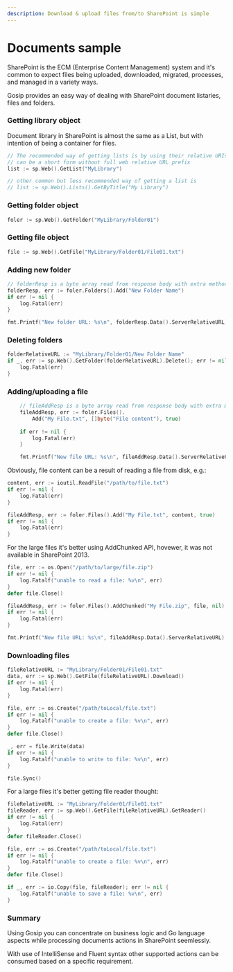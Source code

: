 ```yaml
---
description: Download & upload files from/to SharePoint is simple
---
```


# Documents sample

SharePoint is the ECM \(Enterprise Content Management\) system and it's common to expect files being uploaded, downloaded, migrated, processes, and managed in a variety ways.

Gosip provides an easy way of dealing with SharePoint document listaries, files and folders.

### Getting library object

Document library in SharePoint is almost the same as a List, but with intention of being a container for files.

```go
// The recommended way of getting lists is by using their relative URIs
// can be a short form without full web relative URL prefix
list := sp.Web().GetList("MyLibrary")

// other common but less recommended way of getting a list is
// list := sp.Web().Lists().GetByTitle("My Library")
```

### Getting folder object

```go
foler := sp.Web().GetFolder("MyLibrary/Folder01")
```

### Getting file object

```go
file := sp.Web().GetFile("MyLibrary/Folder01/File01.txt")
```

### Adding new folder

```go
// folderResp is a byte array read from response body with extra methods
folderResp, err := foler.Folders().Add("New Folder Name")
if err != nil {
	log.Fatal(err)
}

fmt.Printf("New folder URL: %s\n", folderResp.Data().ServerRelativeURL)
```

### Deleting folders

```go
folderRelativeURL := "MyLibrary/Folder01/New Folder Name"
if _, err := sp.Web().GetFolder(folderRelativeURL).Delete(); err != nil {
	log.Fatal(err)
}
```

### Adding/uploading a file

```go
	// fileAddResp is a byte array read from response body with extra methods
	fileAddResp, err := foler.Files().
		Add("My File.txt", []byte("File content"), true)
	
	if err != nil {
		log.Fatal(err)
	}

	fmt.Printf("New file URL: %s\n", fileAddResp.Data().ServerRelativeURL)
```

Obviously, file content can be a result of reading a file from disk, e.g.:

```go
content, err := ioutil.ReadFile("/path/to/file.txt")
if err != nil {
	log.Fatal(err)
}

fileAddResp, err := foler.Files().Add("My File.txt", content, true)
if err != nil {
	log.Fatal(err)
}
```

For the large files it's better using AddChunked API, hovewer, it was not available in SharePoint 2013.

```go
file, err := os.Open("/path/to/large/file.zip")
if err != nil {
	log.Fatalf("unable to read a file: %v\n", err)
}
defer file.Close()

fileAddResp, err := foler.Files().AddChunked("My File.zip", file, nil)
if err != nil {
	log.Fatal(err)
}

fmt.Printf("New file URL: %s\n", fileAddResp.Data().ServerRelativeURL)
```

### Downloading files

```go
fileRelativeURL := "MyLibrary/Folder01/File01.txt"
data, err := sp.Web().GetFile(fileRelativeURL).Download()
if err != nil {
	log.Fatal(err)
}

file, err := os.Create("/path/toLocal/file.txt")
if err != nil {
	log.Fatalf("unable to create a file: %v\n", err)
}
defer file.Close()

_, err = file.Write(data)
if err != nil {
	log.Fatalf("unable to write to file: %v\n", err)
}

file.Sync()
```

For a large files it's better getting file reader thought:

```go
fileRelativeURL := "MyLibrary/Folder01/File01.txt"
fileReader, err := sp.Web().GetFile(fileRelativeURL).GetReader()
if err != nil {
	log.Fatal(err)
}
defer fileReader.Close()

file, err := os.Create("/path/toLocal/file.txt")
if err != nil {
	log.Fatalf("unable to create a file: %v\n", err)
}
defer file.Close()

if _, err := io.Copy(file, fileReader); err != nil {
	log.Fatalf("unable to save a file: %v\n", err)
}
```

### Summary

Using Gosip you can concentrate on business logic and Go language aspects while processing documents actions in SharePoint seemlessly.

With use of IntelliSense and Fluent syntax other supported actions can be consumed based on a specific requirement.

